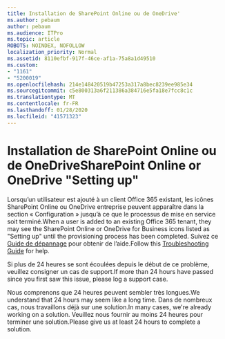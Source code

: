```yaml
---
title: Installation de SharePoint Online ou de OneDrive'
ms.author: pebaum
author: pebaum
ms.audience: ITPro
ms.topic: article
ROBOTS: NOINDEX, NOFOLLOW
localization_priority: Normal
ms.assetid: 8110efbf-917f-46ce-af1a-75a8a1d49510
ms.custom:
- "1161"
- "5200019"
ms.openlocfilehash: 214e148420519b47253a317a8bec8239ee985e34
ms.sourcegitcommit: c5e800313a6f211386a384716e5fa18e7fcc8c1c
ms.translationtype: MT
ms.contentlocale: fr-FR
ms.lasthandoff: 01/28/2020
ms.locfileid: "41571323"
---
```

# <a name="sharepoint-online-or-onedrive-setting-up"></a><span data-ttu-id="b947f-102">Installation de SharePoint Online ou de OneDrive</span><span class="sxs-lookup"><span data-stu-id="b947f-102">SharePoint Online or OneDrive "Setting up"</span></span>

<span data-ttu-id="b947f-103">Lorsqu’un utilisateur est ajouté à un client Office 365 existant, les icônes SharePoint Online ou OneDrive entreprise peuvent apparaître dans la section « Configuration » jusqu’à ce que le processus de mise en service soit terminé.</span><span class="sxs-lookup"><span data-stu-id="b947f-103">When a user is added to an existing Office 365 tenant, they may see the SharePoint Online or OneDrive for Business icons listed as "Setting up" until the provisioning process has been completed.</span></span>
<span data-ttu-id="b947f-104">Suivez ce [Guide de dépannage](https://docs.microsoft.com/sharepoint/support/sites/troubleshooting-guide-for-sites-stopped-at-provisioning) pour obtenir de l’aide.</span><span class="sxs-lookup"><span data-stu-id="b947f-104">Follow this [Troubleshooting Guide](https://docs.microsoft.com/sharepoint/support/sites/troubleshooting-guide-for-sites-stopped-at-provisioning) for help.</span></span>

<span data-ttu-id="b947f-105">Si plus de 24 heures se sont écoulées depuis le début de ce problème, veuillez consigner un cas de support.</span><span class="sxs-lookup"><span data-stu-id="b947f-105">If more than 24 hours have passed since you first saw this issue, please log a support case.</span></span>

<span data-ttu-id="b947f-106">Nous comprenons que 24 heures peuvent sembler très longues.</span><span class="sxs-lookup"><span data-stu-id="b947f-106">We understand that 24 hours may seem like a long time.</span></span> <span data-ttu-id="b947f-107">Dans de nombreux cas, nous travaillons déjà sur une solution.</span><span class="sxs-lookup"><span data-stu-id="b947f-107">In many cases, we're already working on a solution.</span></span> <span data-ttu-id="b947f-108">Veuillez nous fournir au moins 24 heures pour terminer une solution.</span><span class="sxs-lookup"><span data-stu-id="b947f-108">Please give us at least 24 hours to complete a solution.</span></span>
